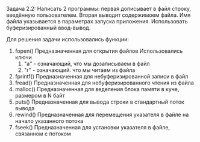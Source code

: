 Задача 2.2: Написать 2 программы: первая дописывает в файл строку, введённую пользователем. Вторая выводит содержимоем файла. 
Имя файла указывается в параметрах запуска приложения. Использовать буферизированный ввод-вывод.

Для решения задачи использовались функции:

1. fopen()	Предназначенная для открытия файлов
	Использовались ключи
	1) "а" - означающий, что мы дозаписываем в файл
	2) "r" - означающий. что мы читаем из файла
2. fprintf()	Предназначенная для небуферизированной записи в файл
3. fread()	Предназначенная для небуферизированного чтения из файла
4. malloc()	Предназначенная для веделения блока памяти в куче, размером в N байт 
5. puts()	Предназначенная для вывода строки в стандартный поток вывода
6. rewind()	Предназначенная для перемещения указателя в файле на начало указанного потока
7. fseek()	Предназначенная для установки указателя в файле, связанном с потоком
